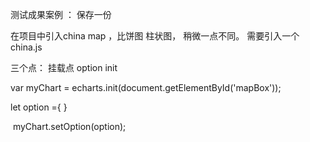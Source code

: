 测试成果案例 ： 保存一份



在项目中引入china map ，比饼图 柱状图， 稍微一点不同。 需要引入一个china.js  

三个点： 挂载点   option   init   

 var myChart = echarts.init(document.getElementById('mapBox'));

let option ={  }

​	myChart.setOption(option);